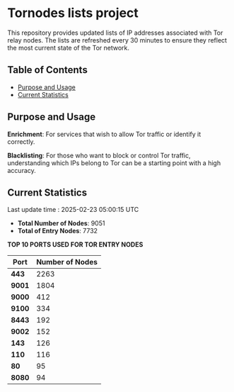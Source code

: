 # Tornodes lists project

This repository provides updated lists of IP addresses associated with Tor relay nodes. The lists are refreshed every 30 minutes to ensure they reflect the most current state of the Tor network.

## Table of Contents

- [Purpose and Usage](#purpose-and-usage)
- [Current Statistics](#current-statistics)


## Purpose and Usage

**Enrichment**: For services that wish to allow Tor traffic or identify it correctly.

**Blacklisting**: For those who want to block or control Tor traffic, understanding which IPs belong to Tor can be a starting point with a high accuracy.

## Current Statistics

Last update time : 2025-02-23 05:00:15 UTC

- **Total Number of Nodes**: 9051
- **Total of Entry Nodes**: 7732

**TOP 10 PORTS USED FOR TOR ENTRY NODES**

| **Port** | **Number of Nodes** |
|------|-----------------|
| **443**   | 2263  |
| **9001**   | 1804  |
| **9000**   | 412  |
| **9100**   | 334  |
| **8443**   | 192  |
| **9002**   | 152  |
| **143**   | 126  |
| **110**   | 116  |
| **80**   | 95  |
| **8080**   | 94  |

